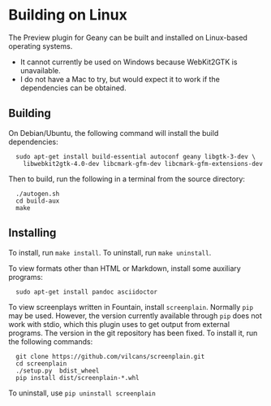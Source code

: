 # Building on Linux

The Preview plugin for Geany can be built and installed on Linux-based operating systems.

* It cannot currently be used on Windows because WebKit2GTK is unavailable.
* I do not have a Mac to try, but would expect it to work if the dependencies can be obtained.

## Building

On Debian/Ubuntu, the following command will install the build dependencies:

```
  sudo apt-get install build-essential autoconf geany libgtk-3-dev \
    libwebkit2gtk-4.0-dev libcmark-gfm-dev libcmark-gfm-extensions-dev
```

Then to build, run the following in a terminal from the source directory:

```
  ./autogen.sh
  cd build-aux
  make
```

## Installing

To install, run `make install`.  To uninstall, run `make uninstall`.

To view formats other than HTML or Markdown, install some auxiliary programs:

```
  sudo apt-get install pandoc asciidoctor
```

To view screenplays written in Fountain, install `screenplain`.  Normally `pip` may be used.  However, the version currently available through `pip` does not work with stdio, which this plugin uses to get output from external programs.  The version in the git repository has been fixed.  To install it, run the following commands:

```
  git clone https://github.com/vilcans/screenplain.git
  cd screenplain
  ./setup.py  bdist_wheel
  pip install dist/screenplain-*.whl
```

To uninstall, use `pip uninstall screenplain`
